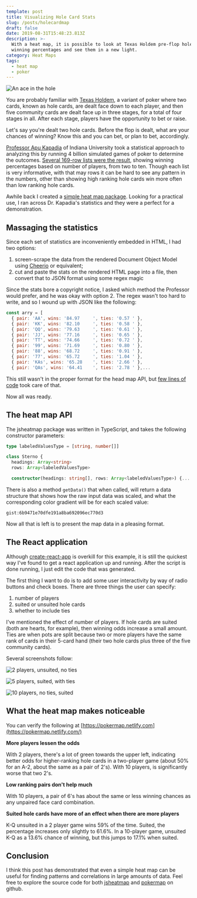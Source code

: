 ```yaml
---
template: post
title: Visualizing Hole Card Stats
slug: /posts/holecardmap
draft: false
date: 2019-08-31T15:48:23.813Z
description: >-
  With a heat map, it is possible to look at Texas Holdem pre-flop hole card
  winning percentages and see them in a new light.
category: Heat Maps
tags:
  - heat map
  - poker
---
```

![](/media/fav.jpeg "An ace in the hole")

You are probably familiar with [Texas Holdem](https://en.wikipedia.org/wiki/Texas_hold_%27em), a variant of poker where two cards, known as hole cards, are dealt face down to each player, and then five community cards are dealt face up in three stages, for a total of four stages in all.  After each stage, players have the opportunity to bet or raise.

Let's say you're dealt two hole cards.  Before the flop is dealt, what are your chances of winning?  Know this and you can bet, or plan to bet, accordingly.

[Professor Apu Kapadia](https://cs.indiana.edu/~kapadia/index.html)  of Indiana University took a statistical approach to analyzing this by running 4 billion simulated games of poker to determine the outcomes.  [Several 169-row lists were the result](https://cs.indiana.edu/~kapadia/nofoldem/), showing winning percentages based on number of players, from two to ten. Though each list is very informative, with that may rows it can be hard to see any pattern in the numbers, other than showing high ranking hole cards win more often than low ranking hole cards.

Awhile back I created a [simple heat map package](https://www.npmjs.com/package/jsheatmap). Looking for a practical use, I ran across Dr. Kapadia's statistics and they were a perfect for a demonstration.

## Massaging the statistics

Since each set of statistics are inconveniently embedded in HTML, I had two options:

1. screen-scrape the data from the rendered Document Object Model using [Cheerio](https://github.com/cheeriojs/cheerio) or equivalent;
2. cut and paste the stats on the rendered HTML page into a file, then convert that to JSON format using some regex magic

Since the stats bore a copyright notice, I asked which method the Professor would prefer, and he was okay with option 2.  The regex wasn't too hard to write, and so I wound up with JSON like the following:

```js
const arry = [
  { pair: 'AA', wins: '84.97	 ', ties: '0.57	' },
  { pair: 'KK', wins: '82.10	 ', ties: '0.58	' },
  { pair: 'QQ', wins: '79.63	 ', ties: '0.61	' },
  { pair: 'JJ', wins: '77.16	 ', ties: '0.65	' },
  { pair: 'TT', wins: '74.66	 ', ties: '0.72	' },
  { pair: '99', wins: '71.69	 ', ties: '0.80	' },
  { pair: '88', wins: '68.72	 ', ties: '0.91	' },
  { pair: '77', wins: '65.72	 ', ties: '1.04	' },
  { pair: 'KAs', wins: '65.28	 ', ties: '2.66	' },
  { pair: 'QAs', wins: '64.41	 ', ties: '2.78	' },...
```

This still wasn't in the proper format for the head map API, but [few lines of code](https://github.com/JeffML/pokermap/blob/master/src/datasets/dsParser.js) took care of that.

Now all was ready.

## The heat map API

The jsheatmap package was written in TypeScript, and takes the following constructor parameters:

```ts
type labeledValuesType = [string, number[]]

class Sterno {
  headings: Array<string>
  rows: Array<labeledValuesType>

  constructor(headings: string[], rows: Array<labeledValuesType>) {...
```

There is also a method `getData()` that when called, will return a data structure that shows how the raw input data was scaled, and what the corresponding color gradient will be for each scaled value:

`gist:6b9471e70dfe191a8ba692096ec770d3`

Now all that is left is to present the map data in a pleasing format.

## The React application

Although [create-react-app](https://create-react-app.dev/) is overkill for this example, it is still the quickest way I've found to get a react application up and running. After the script is done running, I just edit the code that was generated.

The first thing I want to do is to add some user interactivity by way of radio buttons and check boxes. There are three things the user can specify:

1. number of players
2. suited or unsuited hole cards
3. whether to include ties

I've mentioned the effect of number of players. If hole cards are suited (both are hearts, for example), then winning odds increase a small amount. Ties are when pots are split because two or more players have the same rank of cards in their 5-card hand (their two hole cards plus three of the five community cards).

Several screenshots follow:

![](/media/screenshot-2019-09-02-at-3.23.40-pm.png "2 players, unsuited, no ties")

![](/media/screenshot-2019-09-02-at-3.25.27-pm.png "5 players, suited, with ties")

![](/media/screenshot-2019-09-02-at-3.27.48-pm.png "10 players, no ties, suited")

## What the heat map makes noticeable

You can verify the following at [https://pokermap.netlify.com](https://pokermap.netlify.com/)

**More players lessen the odds**

With 2 players, there's a lot of green towards the upper left, indicating better odds for higher-ranking hole cards in a two-player game (about 50% for an A-2, about the same as a pair of 2's).  With 10 players,  is significantly worse that two 2's.

**Low ranking pairs don't help much**

With 10 players, a pair of 6's has about the same or less winning chances as any unpaired face card combination.

**Suited hole cards have more of an effect when there are more players**

K-Q unsuited in a 2 player game wins 59% of the time. Suited, the percentage increases only slightly to 61.6%.  In a 10-player game, unsuited K-Q as a 13.6% chance of winning, but this jumps to 17.1% when suited.  

## Conclusion

I think this post has demonstrated that even a simple heat map can be useful for finding patterns and correlations in large amounts of data. Feel free to explore the source code for both [jsheatmap](https://github.com/JeffML/jsheatmap) and [pokermap](https://github.com/JeffML/pokermap) on github.
